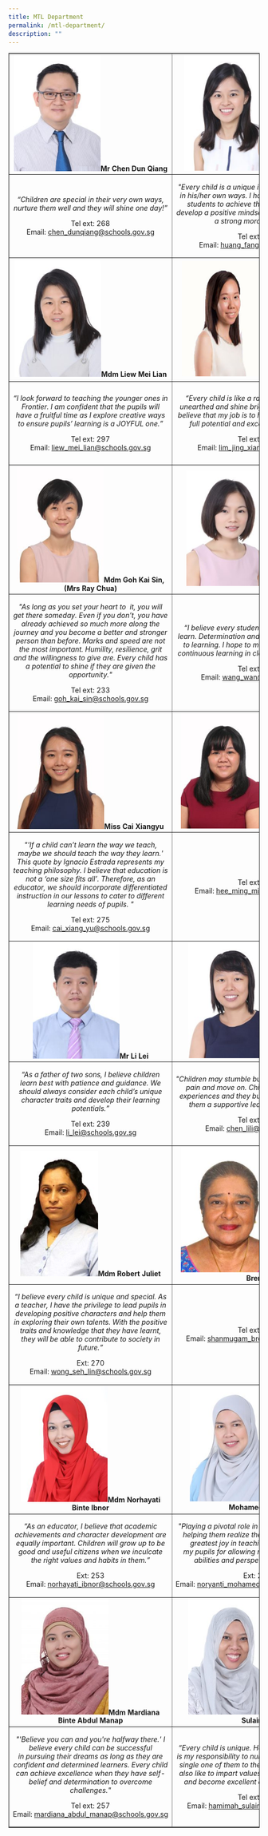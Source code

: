 ```yaml
---
title: MTL Department
permalink: /mtl-department/
description: ""
---
```

<table style="border-collapse: collapse; width: 100%;" border="1">
<tbody>
<tr>
<td style="width: 33.3333%; text-align: center;"><img style="width: 56%;" src="/images/mtl1.jpg" /><strong>Mr Chen Dun Qiang</strong></td>
<td style="width: 33.3333%; text-align: center;"><img style="width: 53%;" src="/images/mtl2.jpg" /><strong>Miss Huang Fang</strong></td>
<td style="width: 33.3333%; text-align: center;"><img style="width: 50%;" src="/images/mtl3.jpg" /><strong>Mdm Li Jia Ying</strong></td>
</tr>
<tr>
<td style="width: 33.3333%; text-align: center;">
<p><em>&ldquo;Children are special in their very own ways, nurture them well and they will shine one day!&rdquo;</em></p>
<p>Tel&nbsp;ext: 268<br />Email:&nbsp;<a href="mailto:chen_dunqiang@schools.gov.sg">chen_dunqiang@schools.gov.sg</a></p>
</td>
<td style="width: 33.3333%; text-align: center;">
<p><em>"Every child is a unique individual who will excel in his/her own ways. I hope that I can guide my students to achieve their full potential, and develop a positive mindset towards learning, and a strong moral compass.&rdquo;</em></p>
<p>Tel&nbsp;ext: 266<br />Email:&nbsp;<a href="mailto:huang_fang@schools.gov.sg">huang_fang@schools.gov.sg</a></p>
</td>
<td style="width: 33.3333%; text-align: center;">
<p><em>&ldquo;Every child is unique in his/her learning. It is my desire as an educator to help students meet their fullest potential by providing an environment that is safe, supportive and caring.&rdquo;</em></p>
<p>Tel&nbsp;ext: 236<br />Email:&nbsp;<a href="mailto:li_jia_yang@schools.gov.sg">li_jia_yang@schools.gov.sg</a></p>
</td>
</tr>
<tr>
<td style="width: 33.3333%; text-align: center;"><img style="width: 56%;" src="/images/mtl4.jpg" /><strong>Mdm Liew Mei Lian</strong></td>
<td style="width: 33.3333%; text-align: center;"><img style="width: 53%;" src="/images/mtl5.jpg" /><strong>Miss Lim Jing Xian</strong></td>
<td style="width: 33.3333%; text-align: center;"><img style="width: 50%;" src="/images/mtl6.jpg" /><strong>Mdm Qin Lingjun</strong></td>
</tr>
<tr>
<td style="width: 33.3333%; text-align: center;">
<p><em>&ldquo;I look forward to teaching the younger ones in Frontier. I am confident that the pupils will have a fruitful time as I explore creative ways to ensure pupils&rsquo; learning is a JOYFUL one.&rdquo;</em></p>
<p>Tel&nbsp;ext: 297<br />Email:&nbsp;<a href="mailto:liew_mei_lian@schools.gov.sg">liew_mei_lian@schools.gov.sg</a></p>
</td>
<td style="width: 33.3333%; text-align: center;">
<p><em>&ldquo;Every child is like a rare gem, waiting to be unearthed and shine brightly. As an educator, I believe that my job is to help them discover their full potential and excel in their own way.&rdquo;</em></p>
<p>Tel&nbsp;ext: 230<br />Email:&nbsp;<a href="mailto:lim_jing_xian@schools.gov.sg">lim_jing_xian@schools.gov.sg</a></p>
</td>
<td style="width: 33.3333%; text-align: center;">
<p><em>"I believe that all children are unique and have something special that they can bring to their own&nbsp;learning.&nbsp;I&nbsp;hope to enable&nbsp;my&nbsp;pupils&nbsp;to&nbsp;be able to discover and&nbsp;accept&nbsp;their uniqueness,&nbsp;and&nbsp;embrace differences.&rdquo;</em></p>
<p>Tel&nbsp;ext: 296<br />Email:&nbsp;<a href="mailto:qin_lingjun@schools.gov.sg">qin_lingjun@schools.gov.sg</a></p>
</td>
</tr>
<tr>
<td style="width: 33.3333%; text-align: center;"><img style="width: 56%;" src="/images/mtl7.jpg" /><strong>Mdm Goh Kai Sin, (Mrs Ray Chua)</strong></td>
<td style="width: 33.3333%; text-align: center;"><img style="width: 53%;" src="/images/mtl8.jpg" /><strong>Miss Wang Wan</strong></td>
<td style="width: 33.3333%; text-align: center;"><img style="width: 50%;" src="/images/mtl9.jpg" /><strong>Mdm Lim Lan Shii</strong></td>
</tr>
<tr>
<td style="width: 33.3333%; text-align: center;">
<p><em>"As long as you set your heart to&nbsp; it, you will get there someday. Even if you don&rsquo;t, you have already achieved so much more along the journey and you become a better and stronger person than before. Marks and speed are not the most important. Humility, resilience, grit and the willingness to give are. Every child has a potential to shine if they are given the opportunity."</em></p>
<p>Tel&nbsp;ext: 233<br />Email:&nbsp;<a href="mailto:goh_kai_sin@schools.gov.sg">goh_kai_sin@schools.gov.sg</a></p>
</td>
<td style="width: 33.3333%; text-align: center;">
<p><em>&ldquo;I believe every student has the capability to learn. Determination and perseverance are keys to learning. I hope to motivate my students in continuous learning in classrooms and beyond.&rdquo;</em></p>
<p>Tel&nbsp;ext: 259<br />Email:&nbsp;<a href="mailto:wang_wan@schools.gov.sg">wang_wan@schools.gov.sg</a></p>
</td>
<td style="width: 33.3333%; text-align: center;">
<p><em>&ldquo;I believe that every child has their own talent. Our roles as teachers are to respect the unique nature of each child, help them to embark on their freedom journey and provide a joyful supportive learning environment for their learning.&rdquo;</em></p>
<p>Tel&nbsp;ext: 277<br />Email:&nbsp;<a href="mailto:lim_lan_shii@schools.gov.sg">lim_lan_shii@schools.gov.sg</a></p>
</td>
</tr>
<tr>
<td style="width: 33.3333%; text-align: center;"><img style="width: 56%;" src="/images/mtl10.jpg" /><strong>Miss Cai Xiangyu</strong></td>
<td style="width: 33.3333%; text-align: center;"><img style="width: 53%;" src="/images/mtl11.jpg" /><strong>Mdm Hee Ming Min</strong></td>
<td style="width: 33.3333%; text-align: center;"><img style="width: 50%;" src="/images/mtl12.jpg" /><strong>Mdm Wang Haijing</strong></td>
</tr>
<tr>
<td style="width: 33.3333%; text-align: center;">
<p><em>"'If a child can&rsquo;t learn the way we teach, maybe we should teach the way they learn.' This quote by Ignacio Estrada represents my teaching philosophy. I believe that education is not a &lsquo;one size fits all&rsquo;. Therefore, as an educator, we should incorporate differentiated instruction in our lessons to cater to different learning needs of pupils. "</em></p>
<p>Tel&nbsp;ext: 275<br />Email:&nbsp;<a href="mailto:cai_xiang_yu@schools.gov.sg">cai_xiang_yu@schools.gov.sg</a></p>
</td>
<td style="width: 33.3333%; text-align: center;">Tel&nbsp;ext: 300<br />Email:&nbsp;<a href="mailto:hee_ming_min@schools.gov.sg">hee_ming_min@schools.gov.sg</a></td>
<td style="width: 33.3333%; text-align: center;">
<p><em>"Every student has his unique talents, and we must appreciate each student. Discover and tap the talents of the students and help them to gain confidence."</em></p>
<p>Ext: 261<br />Email:&nbsp;<a href="mailto:wang_haijing@schools.gov.sg">wang_haijing@schools.gov.sg</a></p>
</td>
</tr>
<tr>
<td style="width: 33.3333%; text-align: center;"><img style="width: 56%;" src="/images/mtl13.jpg" /><strong>Mr Li Lei</strong></td>
<td style="width: 33.3333%; text-align: center;"><img style="width: 53%;" src="/images/mtl14.jpg" /><strong>Miss Chen Li Li</strong></td>
<td style="width: 33.3333%; text-align: center;">&nbsp;</td>
</tr>
<tr>
<td style="width: 33.3333%; text-align: center;">
<p><em>&ldquo;As a father of two sons, I believe children learn best with patience and guidance. We should always consider each child&rsquo;s unique character traits and develop their learning potentials.&rdquo;</em></p>
<p>Tel&nbsp;ext: 239<br />Email:&nbsp;<a href="mailto:li_lei@schools.gov.sg">li_lei@schools.gov.sg</a></p>
</td>
<td style="width: 33.3333%; text-align: center;">
<p><em>"Children&nbsp;may&nbsp;stumble&nbsp;but&nbsp;they&nbsp;quickly&nbsp;forget the pain and move on. Children grow from their experiences and they build resilience if we give them a supportive learning environment."</em></p>
<p id="lili">Tel&nbsp;ext: 278<br />Email:&nbsp;<a href="mailto:chen_lili@schools.gov.sg">chen_lili@schools.gov.sg</a></p>
</td>
<td style="width: 33.3333%; text-align: center;">&nbsp;</td>
</tr>
<tr>
<td style="width: 33.3333%; text-align: center;"><img style="width: 50%;" src="/images/mtl15.jpg" /><strong>Mdm Robert Juliet</strong></td>
<td style="width: 33.3333%; text-align: center;"><img style="width: 58%;" src="/images/mtl16.jpg" /><strong>Mrs Shanmugam Brema</strong></td>
<td style="width: 33.3333%; text-align: center;">&nbsp;</td>
</tr>
<tr>
<td style="width: 33.3333%; text-align: center;">
<p><em>&ldquo;I&nbsp;believe every child is unique and special. As a teacher, I have the privilege to lead pupils in developing positive characters and&nbsp;help them in exploring their own talents. With the positive traits and knowledge that they have learnt, they will be able to contribute to society in future.&rdquo;</em></p>
<p>Ext: 270<br />Email:&nbsp;<a href="mailto:wong_seh_lin@schools.gov.sg">wong_seh_lin@schools.gov.sg</a></p>
</td>
<td style="width: 33.3333%; text-align: center;">Tel&nbsp;ext: 306<br />Email:&nbsp;<a href="mailto:shanmugam_brema@schools.gov.sg">shanmugam_brema@schools.gov.sg</a></td>
<td style="width: 33.3333%; text-align: center;">&nbsp;</td>
</tr>
<tr>
<td style="width: 33.3333%; text-align: center;"><img style="width: 56%;" src="/images/mtl17.jpg" /><strong>Mdm Norhayati Binte Ibnor</strong></td>
<td style="width: 33.3333%; text-align: center;"><img style="width: 53%;" src="/images/mtl18.jpg" /><strong>Mdm Noryanti Mohamed Yahya</strong></td>
<td style="width: 33.3333%; text-align: center;"><img style="width: 50%;" src="/images/mtl19.jpg" /><strong>Mdm Mardiana Binte Mohd Ahzhar</strong></td>
</tr>
<tr>
<td style="width: 33.3333%; text-align: center;">
<p><em>&ldquo;As an educator, I believe that academic achievements and character development are equally important. Children will grow up to be good and useful citizens when we inculcate the right values and habits in them.&rdquo;</em></p>
<p>Ext: 253<br />Email:&nbsp;<a href="mailto:norhayati_ibnor@schools.gov.sg">norhayati_ibnor@schools.gov.sg</a></p>
</td>
<td style="width: 33.3333%; text-align: center;">
<p><em>"Playing a pivotal role in a child&rsquo;s education and helping them realize their own potential is my greatest joy in teaching.&nbsp; I am thankful to my&nbsp;pupils&nbsp;for allowing me to see the different abilities and perspectives&nbsp;of children."</em></p>
<p>Ext: 255<br />Email:&nbsp;<a href="mailto:noryanti_mohamed_yahya@schools.gov.sg">noryanti_mohamed_yahya@schools.gov.sg</a></p>
</td>
<td style="width: 33.3333%; text-align: center;">
<p><em>"As an educator, I believe that knowledge empowers the self and gives us the courage to venture into the unknown. When a child understands that knowledge is infinite, they become competent thinkers and communicators."</em></p>
<p>Ext: 252<br />Email:&nbsp;<a href="mailto:mardiana_binti_mohd_ahzhar@schools.gov.sg">mardiana_binti_mohd_ahzhar@schools.gov.sg</a></p>
</td>
</tr>
<tr>
<td style="width: 33.3333%; text-align: center;"><img style="width: 56%;" src="/images/mtl20.jpg" /><strong>Mdm Mardiana Binte Abdul Manap</strong></td>
<td style="width: 33.3333%; text-align: center;"><img style="width: 53%;" src="/images/mtl21.jpg" /><strong>Mdm Hamimah Sulaiman</strong></td>
<td style="width: 33.3333%; text-align: center;">&nbsp;</td>
</tr>
<tr>
<td style="width: 33.3333%; text-align: center;">
<p><em>"'Believe you can and you're halfway there.' I believe every child can be successful in&nbsp;pursuing their dreams as long as they are confident and determined learners. Every child can achieve excellence when they have self-belief and determination to overcome challenges."</em></p>
<p>Tel&nbsp;ext: 257<br />Email:&nbsp;<a href="mailto:mardiana_abdul_manap@schools.gov.sg">mardiana_abdul_manap@schools.gov.sg</a></p>
</td>
<td style="width: 33.3333%; text-align: center;">
<p><em>&ldquo;Every child is unique. Hence, as an educator, it is my responsibility to nurture and educate every single one of them to their full potential. I would also like to impart values for pupils to grow well and become excellent all-rounded citizens.&rdquo;</em></p>
<p>Tel&nbsp;ext: 203<br />Email:&nbsp;<a href="mailto:hamimah_sulaiman@schools.gov.sg">hamimah_sulaiman@schools.gov.sg</a></p>
</td>
<td style="width: 33.3333%; text-align: center;">&nbsp;</td>
</tr>
</tbody>
</table>